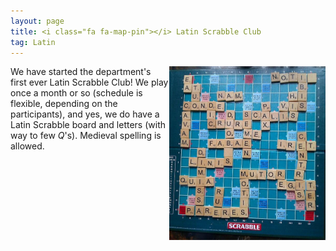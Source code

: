 ```yaml
---
layout: page
title: <i class="fa fa-map-pin"></i> Latin Scrabble Club
tag: Latin
---
```


<img class="img-single" align="right" src="/public/img/scrabble.jpg" width="250"> We have started the department's first ever Latin Scrabble Club! We play once a month or so (schedule is flexible, depending on the participants), and yes, we do have a Latin Scrabble board and letters (with way to few *Q*'s). Medieval spelling is allowed.

